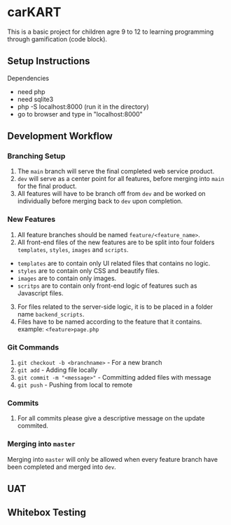 # carKART
This is a basic project for children agre 9 to 12 to learning programming through gamification (code block).

## Setup Instructions
Dependencies
-  need php 
- need sqlite3
- php -S localhost:8000 (run it in the directory)
- go to browser and type in "localhost:8000"

## Development Workflow
### Branching Setup
1. The `main` branch will serve the final completed web service product.
1. `dev` will serve as a center point for all features, before merging into `main` for the final product. 
2. All features will have to be branch off from `dev` and be worked on individually before merging back to `dev` upon completion.

### New Features
1. All feature branches should be named `feature/<feature_name>`.
2. All front-end files of the new features are to be split into four folders `templates`, `styles`, `images` and `scripts`.
- `templates` are to contain only UI related files that contains no logic.
- `styles` are to contain only CSS and beautify files.
- `images` are to contain only images.
- `scritps` are to contain only front-end logic of features such as Javascript files.
3. For files related to the server-side logic, it is to be placed in a folder name `backend_scripts`.
4. Files have to be named according to the feature that it contains. example: `<feature>page.php`

### Git Commands
1. `git checkout -b <branchname>` - For a new branch
2. `git add` - Adding file locally
3. `git commit -m "<message>"` - Committing added files with message
4. `git push` - Pushing from local to remote

### Commits
1. For all commits please give a descriptive message on the update commited. 

### Merging into `master`
Merging into `master` will only be allowed when every feature branch have been completed and merged into `dev`.
    

## UAT 

## Whitebox Testing
